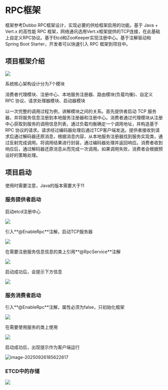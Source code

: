 # RPC框架

框架参考Dubbo RPC框架设计，实现必要的供给框架启用的功能。基于 Java + Vert.x 的高性能 RPC 框架，网络通讯选用Vert.x框架提供的TCP连接，在此基础上自定义RPC协议。基于Etcd和ZooKeeper实现注册中心。基于注解驱动和Spring Boot Starter，开发者可以快速引入 RPC 框架到项目中。



## 项目框架介绍



![](https://pic1.imgdb.cn/item/68d66339c5157e1a8837fc3d.png)



系统核心架构设计分为7个模块

消费者代理模块、注册中心、本地服务注册器、路由模块(负载均衡)、自定义 RPC 协议、请求处理器模块、启动器模块

以一次完整的调用过程为例，讲解模块之间的关系。首先提供者启动 TCP 服务器，并将服务信息注册到本地服务注册器和注册中心。消费者通过代理模块从注册中心获取到服务的调用信息列表，通过负载均衡确定一个调用地址，并构造基于 RPC 协议的请求。请求经过编码器处理后通过TCP客户端发送。提供者接收到请求后通过解码器还原消息，根据消息内容，从本地服务注册器找到服务实现类，通过反射完成调用。将调用结果进行封装，通过编码器处理并返回响应。消费者收到响应后，通过解码器还原消息从而完成一次调用。如果调用失败，消费者会根据预设好的策略处理。



## 项目启动

使用时需要注意，Java的版本需要大于11



### 服务提供者启动

启动etcd注册中心

![](https://pic1.imgdb.cn/item/68d66ef2c5157e1a88385425.png)

引入**@EnableRpc**注解，启动TCP服务器

![](https://pic1.imgdb.cn/item/68d66f9bc5157e1a8838545b.png)

在需要注册服务信息信息的类上引用**@RpcService**注解

![](https://pic1.imgdb.cn/item/68d66ff0c5157e1a8838546d.png)

启动成功后，会提示下方信息

![](https://pic1.imgdb.cn/item/68d6708cc5157e1a8838549b.png)



### 服务消费者启动

引入**@EnableRpc**注解，属性必须为false，只初始化框架

![](https://pic1.imgdb.cn/item/68d670cbc5157e1a883854a1.png)

在需要使用服务的类上使用

![](https://pic1.imgdb.cn/item/68d67111c5157e1a883854b7.png)

启动成功后，出现提示作为客户端运行

![image-20250926185622617](C:\Users\cola\AppData\Roaming\Typora\typora-user-images\image-20250926185622617.png)



### ETCD中的存储

![](https://pic1.imgdb.cn/item/68d6873dc5157e1a883862ce.png)